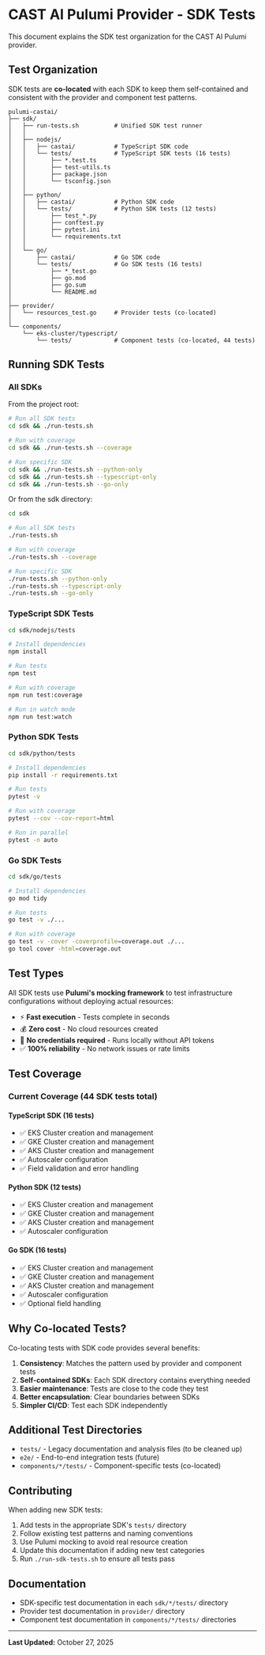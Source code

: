 # CAST AI Pulumi Provider - SDK Tests

This document explains the SDK test organization for the CAST AI Pulumi provider.

## Test Organization

SDK tests are **co-located** with each SDK to keep them self-contained and consistent with the provider and component test patterns.

```
pulumi-castai/
├── sdk/
│   ├── run-tests.sh          # Unified SDK test runner
│   │
│   ├── nodejs/
│   │   ├── castai/           # TypeScript SDK code
│   │   └── tests/            # TypeScript SDK tests (16 tests)
│   │       ├── *.test.ts
│   │       ├── test-utils.ts
│   │       ├── package.json
│   │       └── tsconfig.json
│   │
│   ├── python/
│   │   ├── castai/           # Python SDK code
│   │   └── tests/            # Python SDK tests (12 tests)
│   │       ├── test_*.py
│   │       ├── conftest.py
│   │       ├── pytest.ini
│   │       └── requirements.txt
│   │
│   └── go/
│       ├── castai/           # Go SDK code
│       └── tests/            # Go SDK tests (16 tests)
│           ├── *_test.go
│           ├── go.mod
│           ├── go.sum
│           └── README.md
│
├── provider/
│   └── resources_test.go     # Provider tests (co-located)
│
└── components/
    └── eks-cluster/typescript/
        └── tests/            # Component tests (co-located, 44 tests)
```

## Running SDK Tests

### All SDKs

From the project root:

```bash
# Run all SDK tests
cd sdk && ./run-tests.sh

# Run with coverage
cd sdk && ./run-tests.sh --coverage

# Run specific SDK
cd sdk && ./run-tests.sh --python-only
cd sdk && ./run-tests.sh --typescript-only
cd sdk && ./run-tests.sh --go-only
```

Or from the sdk directory:

```bash
cd sdk

# Run all SDK tests
./run-tests.sh

# Run with coverage
./run-tests.sh --coverage

# Run specific SDK
./run-tests.sh --python-only
./run-tests.sh --typescript-only
./run-tests.sh --go-only
```

### TypeScript SDK Tests

```bash
cd sdk/nodejs/tests

# Install dependencies
npm install

# Run tests
npm test

# Run with coverage
npm run test:coverage

# Run in watch mode
npm run test:watch
```

### Python SDK Tests

```bash
cd sdk/python/tests

# Install dependencies
pip install -r requirements.txt

# Run tests
pytest -v

# Run with coverage
pytest --cov --cov-report=html

# Run in parallel
pytest -n auto
```

### Go SDK Tests

```bash
cd sdk/go/tests

# Install dependencies
go mod tidy

# Run tests
go test -v ./...

# Run with coverage
go test -v -cover -coverprofile=coverage.out ./...
go tool cover -html=coverage.out
```

## Test Types

All SDK tests use **Pulumi's mocking framework** to test infrastructure configurations without deploying actual resources:

- ⚡️ **Fast execution** - Tests complete in seconds
- 💰 **Zero cost** - No cloud resources created
- 🔑 **No credentials required** - Runs locally without API tokens
- ✅ **100% reliability** - No network issues or rate limits

## Test Coverage

### Current Coverage (44 SDK tests total)

#### TypeScript SDK (16 tests)
- ✅ EKS Cluster creation and management
- ✅ GKE Cluster creation and management
- ✅ AKS Cluster creation and management
- ✅ Autoscaler configuration
- ✅ Field validation and error handling

#### Python SDK (12 tests)
- ✅ EKS Cluster creation and management
- ✅ GKE Cluster creation and management
- ✅ AKS Cluster creation and management
- ✅ Autoscaler configuration

#### Go SDK (16 tests)
- ✅ EKS Cluster creation and management
- ✅ GKE Cluster creation and management
- ✅ AKS Cluster creation and management
- ✅ Autoscaler configuration
- ✅ Optional field handling

## Why Co-located Tests?

Co-locating tests with SDK code provides several benefits:

1. **Consistency**: Matches the pattern used by provider and component tests
2. **Self-contained SDKs**: Each SDK directory contains everything needed
3. **Easier maintenance**: Tests are close to the code they test
4. **Better encapsulation**: Clear boundaries between SDKs
5. **Simpler CI/CD**: Test each SDK independently

## Additional Test Directories

- `tests/` - Legacy documentation and analysis files (to be cleaned up)
- `e2e/` - End-to-end integration tests (future)
- `components/*/tests/` - Component-specific tests (co-located)

## Contributing

When adding new SDK tests:

1. Add tests in the appropriate SDK's `tests/` directory
2. Follow existing test patterns and naming conventions
3. Use Pulumi mocking to avoid real resource creation
4. Update this documentation if adding new test categories
5. Run `./run-sdk-tests.sh` to ensure all tests pass

## Documentation

- SDK-specific test documentation in each `sdk/*/tests/` directory
- Provider test documentation in `provider/` directory
- Component test documentation in `components/*/tests/` directories

---

**Last Updated:** October 27, 2025
